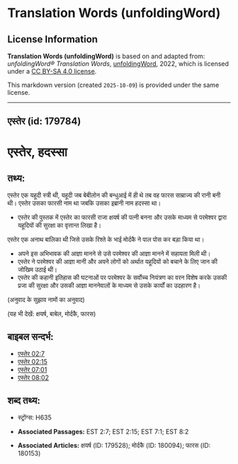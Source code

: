 # Translation Words (unfoldingWord)

## License Information

**Translation Words (unfoldingWord)** is based on and adapted from: _unfoldingWord® Translation Words_, [unfoldingWord](https://unfoldingword.org/utw), 2022, which is licensed under a [CC BY-SA 4.0 license](https://creativecommons.org/licenses/by-sa/4.0/legalcode.en).

This markdown version (created `2025-10-09`) is provided under the same license.



--------------------------------

## एस्तेर (id: 179784)

एस्तेर, हदस्सा
==============

तथ्य:
-----

एस्तेर एक यहूदी स्त्री थी, यहूदी जब बेबीलोन की बन्धुआई में ही थे तब वह फारस साम्राज्य की रानी बनी थी। एस्तेर उसका फारसी नाम था जबकि उसका इब्रानी नाम हदस्सा था।

* एस्तेर की पुस्तक में एस्तेर का फारसी राजा क्षयर्ष की पत्नी बनना और उसके माध्यम से परमेश्वर द्वारा यहूदियों की सुरक्षा का वृत्तान्त लिखा है।

एस्तेर एक अनाथ बालिका थी जिसे उसके रिश्ते के भाई मोर्दकै ने पाल पोस कर बड़ा किया था।

* अपने इस अभिभावक की आज्ञा मानने से उसे परमेश्वर की आज्ञा मानने में सहायता मिली थी।
* एस्तेर ने परमेश्वर की आज्ञा मानी और अपने लोगों को अर्थात यहूदियों को बचाने के लिए जान की जोखिम उठाई थी।
* एस्तेर की कहानी इतिहास की घटनाओं पर परमेश्वर के सर्वोच्च नियंत्रण का वरन विशेष करके उसकी प्रजा की सुरक्षा और उसकी आज्ञा माननेवालों के माध्यम से उसके कार्यों का उदहारण है।

(अनुवाद के सुझाव नामों का अनुवाद)

(यह भी देखें: क्षयर्ष, बाबेल, मोर्दकै, फारस)

बाइबल सन्दर्भ:
--------------

* [एस्तेर 02:7](https://ref.ly/Esth2:7)
* [एस्तेर 02:15](https://ref.ly/Esth2:15)
* [एस्तेर 07:01](https://ref.ly/Esth7:1)
* [एस्तेर 08:02](https://ref.ly/Esth8:2)

शब्द तथ्य:
----------

* स्ट्रोंग्स: H635

* **Associated Passages:** EST 2:7; EST 2:15; EST 7:1; EST 8:2
* **Associated Articles:** क्षयर्ष (ID: 179528); मोर्दकै (ID: 180094); फारस (ID: 180153)

